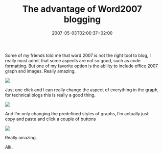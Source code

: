 ﻿---
title: "The advantage of Word2007 blogging"
description: ""
date: 2007-05-03T02:00:37+02:00
draft: false
tags: [General]
categories: [General]
---
Some of my friends told me that word 2007 is not the right tool to blog, I really must admit that some aspects are not so good, such as code formatting. But one of my favorite option is the ability to include office 2007 graph and images. Really amazing.

![](http://www.nablasoft.com/Alkampfer/wp-content/uploads/2007/05/050307-0951-theadvantag12.png)

Just one click and I can really change the aspect of everything in the graph, for technical blogs this is really a good thing.

![](http://www.nablasoft.com/Alkampfer/wp-content/uploads/2007/05/050307-0951-theadvantag21.png)

And I’m only changing the predefined styles of graphs, I’m actually just copy and paste and click a couple of buttons

![](http://www.nablasoft.com/Alkampfer/wp-content/uploads/2007/05/050307-0951-theadvantag31.png)

Really amazing.

Alk.
